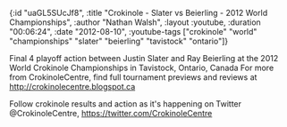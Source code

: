 {:id "uaGL5SUcJf8",
 :title "Crokinole - Slater vs Beierling - 2012 World Championships",
 :author "Nathan Walsh",
 :layout :youtube,
 :duration "00:06:24",
 :date "2012-08-10",
 :youtube-tags
 ["crokinole"
  "world"
  "championships"
  "slater"
  "beierling"
  "tavistock"
  "ontario"]}


Final 4 playoff action between Justin Slater and Ray Beierling at the 2012 World Crokinole Championships in Tavistock, Ontario, Canada For more from CrokinoleCentre, find full tournament previews and reviews at http://crokinolecentre.blogspot.ca

Follow crokinole results and action as it's happening on Twitter @CrokinoleCentre, https://twitter.com/CrokinoleCentre
